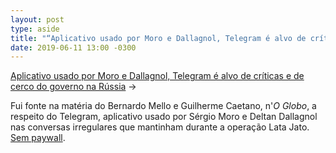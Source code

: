 ```yaml
---
layout: post
type: aside
title: "“Aplicativo usado por Moro e Dallagnol, Telegram é alvo de críticas e de cerco do governo na Rússia”, n'O Globo"
date: 2019-06-11 13:00 -0300
---
```

[Aplicativo usado por Moro e Dallagnol, Telegram é alvo de críticas e de cerco do governo na Rússia](https://oglobo.globo.com/brasil/aplicativo-usado-por-moro-dallagnol-telegram-alvo-de-criticas-de-cerco-do-governo-na-russia-23730732) &rarr; 

Fui fonte na matéria do Bernardo Mello e Guilherme Caetano, n'_O Globo_, a respeito do Telegram, aplicativo usado por Sérgio Moro e Deltan Dallagnol nas conversas irregulares que mantinham durante a operação Lata Jato. [Sem paywall](https://12ft.io/proxy?q=https://oglobo.globo.com/brasil/aplicativo-usado-por-moro-dallagnol-telegram-alvo-de-criticas-de-cerco-do-governo-na-russia-23730732).